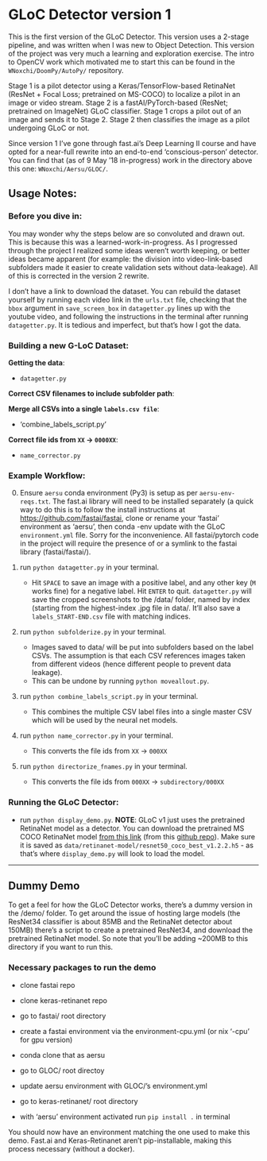 # GLoC Detector version 1

This is the first version of the GLoC Detector. This version uses a 2-stage pipeline, and was written when I was new to Object Detection. This version of the project was very much a learning and exploration exercise. The intro to OpenCV work which motivated me to start this can be found in the `WNoxchi/DoomPy/AutoPy/` repository.

Stage 1 is a pilot detector using a Keras/TensorFlow-based RetinaNet (ResNet + Focal Loss; pretrained on MS-COCO) to localize a pilot in an image or video stream. Stage 2 is a fastAI/PyTorch-based (ResNet; pretrained on ImageNet) GLoC classifier. Stage 1 crops a pilot out of an image and sends it to Stage 2. Stage 2 then classifies the image as a pilot undergoing GLoC or not.

Since version 1 I’ve gone through fast.ai’s Deep Learning II course and have opted for a near-full rewrite into an end-to-end ‘conscious-person’ detector. You can find that (as of 9 May ’18 in-progress) work in the directory above this one: `WNoxchi/Aersu/GLOC/`.

## Usage Notes:

### Before you dive in:

You may wonder why the steps below are so convoluted and drawn out. This is because this was a learned-work-in-progress. As I progressed through the project I realized some ideas weren’t worth keeping, or better ideas became apparent (for example: the division into video-link-based subfolders made it easier to create validation sets without data-leakage). All of this is corrected in the version 2 rewrite.

I don’t have a link to download the dataset. You can rebuild the dataset yourself by running each video link in the `urls.txt` file, checking that the `bbox` argument in `save_screen_box` in `datagetter.py` lines up with the youtube video, and following the instructions in the terminal after running `datagetter.py`. It is tedious and imperfect, but that’s how I got the data.

### Building a new G-LoC Dataset:

**Getting the data**:
- `datagetter.py`

**Correct CSV filenames to include subfolder path**:

**Merge all CSVs into a single `labels.csv file`**:
- ‘combine_labels_script.py’

**Correct file ids from `XX` $\rightarrow$ `0000XX`**:
- `name_corrector.py`

### Example Workflow:

0. Ensure `aersu` conda environment (Py3) is setup as per `aersu-env-reqs.txt`. The fast.ai library will need to be installed separately (a quick way to do this is to follow the install instructions at https://github.com/fastai/fastai, clone or rename your ‘fastai’ environment as ‘aersu’, then conda -env update with the GLoC `environment.yml` file. Sorry for the inconvenience. All fastai/pytorch code in the project will require the presence of or a symlink to the fastai library (fastai/fastai/).

1. run `python datagetter.py` in your terminal.
	- Hit `SPACE` to save an image with a positive label, and any other key (`M` works fine) for a negative label. Hit `ENTER` to quit. `datagetter.py` will save the cropped screenshots to the /data/ folder, named by index (starting from the highest-index .jpg file in data/. It’ll also save a `labels_START-END.csv` file with matching indices.

2. run `python subfolderize.py` in your terminal.
	- Images saved to data/ will be put into subfolders based on the label CSVs. The assumption is that each CSV references images taken from different videos (hence different people to prevent data leakage).
	- This can be undone by running `python moveallout.py`.

3. run `python combine_labels_script.py` in your terminal.
	- This combines the multiple CSV label files into a single master CSV which will be used by the neural net models.

4. run `python name_corrector.py` in your terminal.
	- This converts the file ids from `XX` $\rightarrow$ `000XX`

5. run `python directorize_fnames.py` in your terminal.
	- This converts the file ids from `000XX` $\rightarrow$ `subdirectory/000XX`

### Running the GLoC Detector:

- run `python display_demo.py`.
**NOTE**: GLoC v1 just uses the pretrained RetinaNet model as a detector. You can download the pretrained MS COCO RetinaNet model [from this link](https://github.com/fizyr/keras-retinanet/releases/download/0.2/resnet50_coco_best_v2.0.3.h5) (from this [github repo](https://github.com/fizyr/keras-retinanet)). Make sure it is saved as `data/retinanet-model/resnet50_coco_best_v1.2.2.h5` - as that’s where `display_demo.py` will look to load the model.



---

## Dummy Demo

To get a feel for how the GLoC Detector works, there’s a dummy version in the /demo/ folder. To get around the issue of hosting large models (the ResNet34 classifier is about 85MB and the RetinaNet detector about 150MB) there’s a script to create a pretrained ResNet34, and download the pretrained RetinaNet model. So note that you’ll be adding ~200MB to this directory if you want to run this.

### Necessary packages to run the demo

- clone fastai repo
- clone keras-retinanet repo

- go to fastai/ root directory
- create a fastai environment via the environment-cpu.yml (or nix ‘-cpu’ for gpu version)
- conda clone that as aersu
- go to GLOC/ root directoy
- update aersu environment with GLOC/’s environment.yml
- go to keras-retinanet/ root directory
- with ‘aersu’ environment activated run `pip install .` in terminal

You should now have an environment matching the one used to make this demo. Fast.ai and Keras-Retinanet aren’t pip-installable, making this process necessary (without a docker).
